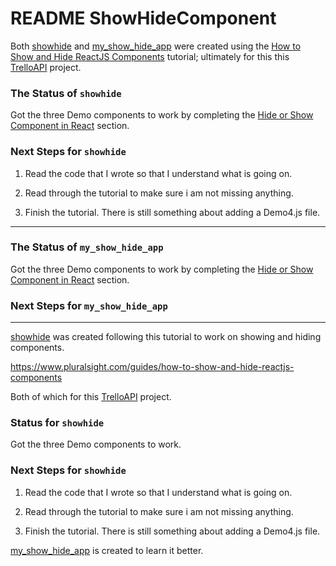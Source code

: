 # README ShowHideComponent

Both [showhide](https://github.com/JamieBort/LearningDirectory/tree/master/JavaScript/Frameworks/React/ShowHideComponent/showhide) and [my_show_hide_app](https://github.com/JamieBort/LearningDirectory/tree/master/JavaScript/Frameworks/React/ShowHideComponent/my_show_hide_app) were created using the [How to Show and Hide ReactJS Components](https://www.pluralsight.com/guides/how-to-show-and-hide-reactjs-components) tutorial; ultimately for this this [TrelloAPI](https://github.com/JamieBort/TrelloAPI) project.

### The Status of `showhide`
Got the three Demo components to work by completing the [Hide or Show Component in React](https://www.pluralsight.com/guides/how-to-show-and-hide-reactjs-components#module-hideorshowcomponentinreact) section.

### Next Steps for `showhide`
1. Read the code that I wrote so that I understand what is going on.

2. Read through the tutorial to make sure i am not missing anything.

3. Finish the tutorial. There is still something about adding a Demo4.js file.

---
### The Status of `my_show_hide_app`
Got the three Demo components to work by completing the [Hide or Show Component in React](https://www.pluralsight.com/guides/how-to-show-and-hide-reactjs-components#module-hideorshowcomponentinreact) section.


### Next Steps for `my_show_hide_app`


---
[showhide](https://github.com/JamieBort/LearningDirectory/tree/master/JavaScript/Frameworks/React/ShowHideComponent/showhide) was created following this [](https://www.pluralsight.com/guides/how-to-show-and-hide-reactjs-components) tutorial to work on showing and hiding components.

https://www.pluralsight.com/guides/how-to-show-and-hide-reactjs-components

Both of which for this [TrelloAPI](https://github.com/JamieBort/TrelloAPI) project.

### Status for `showhide`
Got the three Demo components to work.

### Next Steps for `showhide`
1. Read the code that I wrote so that I understand what is going on.

2. Read through the tutorial to make sure i am not missing anything.

3. Finish the tutorial. There is still something about adding a Demo4.js file.



[my_show_hide_app](https://github.com/JamieBort/LearningDirectory/tree/master/JavaScript/Frameworks/React/ShowHideComponent/my_show_hide_app) is created to learn it better.